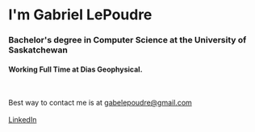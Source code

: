 # I'm Gabriel LePoudre #

### Bachelor's degree in Computer Science at the University of Saskatchewan ###

#### Working Full Time at Dias Geophysical.

<br />

Best way to contact me is at gabelepoudre@gmail.com
<br />
<br />
[LinkedIn](    https://www.linkedin.com/in/gabriel-lepoudre-592333228/)
<br />

<!---
gabelepoudre/gabelepoudre is a ✨ special ✨ repository because its `README.md` (this file) appears on your GitHub profile.
You can click the Preview link to take a look at your changes.
This is an error
--->
